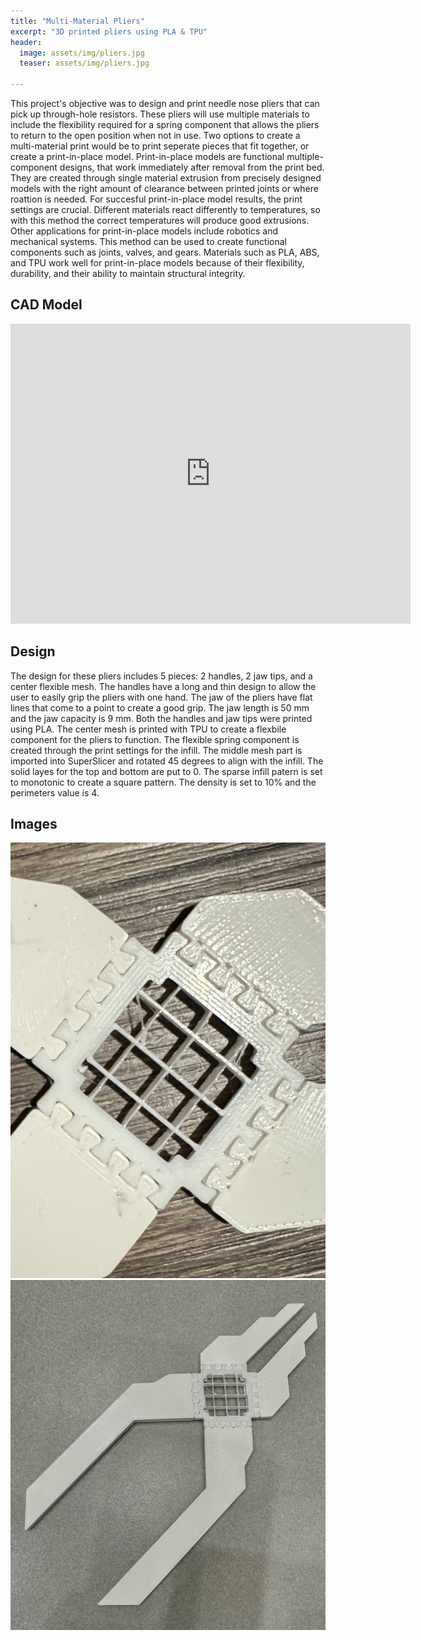 ```yaml
---
title: "Multi-Material Pliers"
excerpt: "3D printed pliers using PLA & TPU"
header:
  image: assets/img/pliers.jpg
  teaser: assets/img/pliers.jpg

---
```

This project's objective was to design and print needle nose pliers that can pick up through-hole resistors. These pliers will use multiple materials to include the flexibility required for a spring component that allows the pliers to return to the open position when not in use. Two options to create a multi-material print would be to print seperate pieces that fit together, or create a print-in-place model. Print-in-place models are functional multiple-component designs, that work immediately after removal from the print bed. They are created through single material extrusion from precisely designed models with the right amount of clearance between printed joints or where roattion is needed. For succesful print-in-place model results, the print settings are crucial. Different materials react differently to temperatures, so with this method the correct temperatures will produce good extrusions. Other applications for print-in-place models include robotics and mechanical systems. This method can be used to create functional components such as joints, valves, and gears. Materials such as PLA, ABS, and TPU work well for print-in-place models because of their flexibility, durability, and their ability to maintain structural integrity. 

## CAD Model
<iframe src="https://vanderbilt643.autodesk360.com/shares/public/SH286ddQT78850c0d8a4acef8ae0f472e24b?mode=embed" width="640" height="480" allowfullscreen="true" webkitallowfullscreen="true" mozallowfullscreen="true"  frameborder="0"></iframe>

## Design
The design for these pliers includes 5 pieces: 2 handles, 2 jaw tips, and a center flexible mesh. The handles have a long and thin design to allow the user to easily grip the pliers with one hand. The jaw of the pliers have flat lines that come to a point to create a good grip. The jaw length is 50 mm and the jaw capacity is 9 mm. Both the handles and jaw tips were printed using PLA. The center mesh is printed with TPU to create a flexbile component for the pliers to function. The flexible spring component is created through the print settings for the infill. The middle mesh part is imported into SuperSlicer and rotated 45 degrees to align with the infill. The solid layes for the top and bottom are put to 0. The sparse infill patern is set to monotonic to create a square pattern. The density is set to 10% and the perimeters value is 4. 

## Images
![Plier picture](/assets/img/IMG_8041.jpg)
![Plier picture](/assets/img/pliers.jpg)
